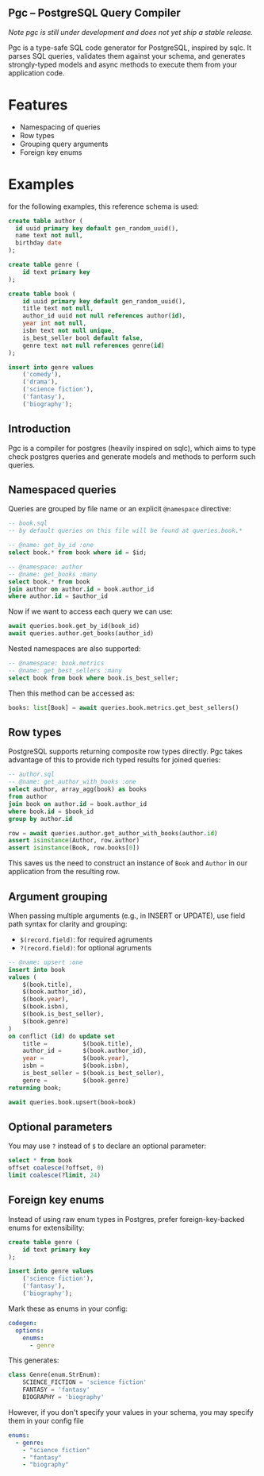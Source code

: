 ## Pgc – PostgreSQL Query Compiler
*Note pgc is still under development and does not yet ship a stable release.*


Pgc is a type-safe SQL code generator for PostgreSQL, inspired by sqlc. It parses SQL queries, validates them against your schema, and generates strongly-typed models and async methods to execute them from your application code.

# Features
* Namespacing of queries
* Row types
* Grouping query arguments
* Foreign key enums


# Examples
for the following examples, this reference schema is used:
```sql
create table author (
  id uuid primary key default gen_random_uuid(),
  name text not null,
  birthday date
);

create table genre (
    id text primary key
);

create table book (
    id uuid primary key default gen_random_uuid(),
    title text not null,
    author_id uuid not null references author(id),
    year int not null,
    isbn text not null unique,
    is_best_seller bool default false,
    genre text not null references genre(id)
);

insert into genre values
    ('comedy'),
    ('drama'),
    ('science fiction'),
    ('fantasy'),
    ('biography');

```

## Introduction
Pgc is a compiler for postgres (heavily inspired on sqlc), which aims to type check postgres queries and generate models and methods to perform such queries.


## Namespaced queries

Queries are grouped by file name or an explicit `@namespace` directive:

```sql
-- book.sql
-- by default queries on this file will be found at queries.book.*

-- @name: get_by_id :one
select book.* from book where id = $id;

-- @namespace: author
-- @name: get_books :many
select book.* from book
join author on author.id = book.author_id
where author.id = $author_id
```
Now if we want to access each query we can use:
```python
await queries.book.get_by_id(book_id)
await queries.author.get_books(author_id)
```
Nested namespaces are also supported:
```sql
-- @namespace: book.metrics
-- @name: get_best_sellers :many
select book from book where book.is_best_seller;
```
Then this method can be accessed as:
```python
books: list[Book] = await queries.book.metrics.get_best_sellers()
```


## Row types

PostgreSQL supports returning composite row types directly. Pgc takes advantage of this to provide rich typed results for joined queries:
```sql
-- author.sql
-- @name: get_author_with_books :one
select author, array_agg(book) as books
from author
join book on author.id = book.author_id
where book.id = $book_id
group by author.id
```

```py
row = await queries.author.get_author_with_books(author.id)
assert isinstance(Author, row.author)
assert isinstance(Book, row.books[0])
```
This saves us the need to construct an instance of `Book` and `Author` in our application from the resulting row.

## Argument grouping
When passing multiple arguments (e.g., in INSERT or UPDATE), use field path syntax for clarity and grouping:
* `$(record.field)`: for required agruments
* `?(record.field)`: for optional agruments

```sql
-- @name: upsert :one
insert into book
values (
    $(book.title),
    $(book.author_id),
    $(book.year),
    $(book.isbn),
    $(book.is_best_seller),
    $(book.genre)
)
on conflict (id) do update set
    title =          $(book.title),
    author_id =      $(book.author_id),
    year =           $(book.year),
    isbn =           $(book.isbn),
    is_best_seller = $(book.is_best_seller),
    genre =          $(book.genre)
returning book;
```

```py
await queries.book.upsert(book=book)
```


## Optional parameters
You may use `?` instead of `$` to declare an optional parameter:
```sql
select * from book
offset coalesce(?offset, 0)
limit coalesce(?limit, 24)
```

## Foreign key enums
Instead of using raw enum types in Postgres, prefer foreign-key-backed enums for extensibility:
```sql
create table genre (
    id text primary key
);

insert into genre values
    ('science fiction'),
    ('fantasy'),
    ('biography');
```
Mark these as enums in your config:
```yaml
codegen:
  options:
    enums:
      - genre
```

This generates:
```python
class Genre(enum.StrEnum):
    SCIENCE_FICTION = 'science fiction'
    FANTASY = 'fantasy'
    BIOGRAPHY = 'biography'
```
However, if you don't specify your values in your schema, you may specify them in your config file
```yaml
enums:
  - genre:
    - "science fiction"
    - "fantasy"
    - "biography"
```
